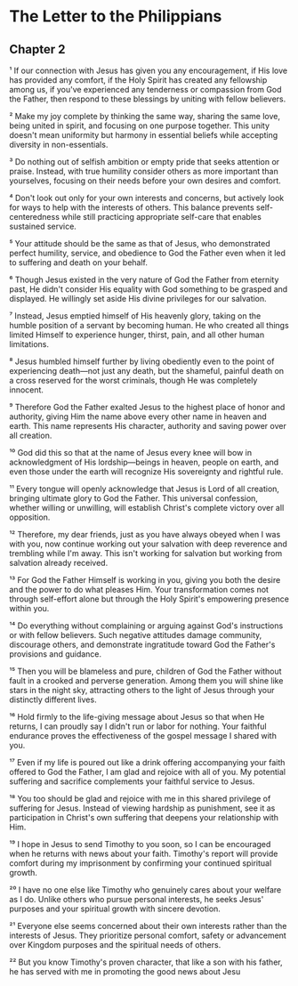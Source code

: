   # The Letter to the Philippians

## Chapter 2

¹ If our connection with Jesus has given you any encouragement, if His love has provided any comfort, if the Holy Spirit has created any fellowship among us, if you've experienced any tenderness or compassion from God the Father, then respond to these blessings by uniting with fellow believers.

² Make my joy complete by thinking the same way, sharing the same love, being united in spirit, and focusing on one purpose together. This unity doesn't mean uniformity but harmony in essential beliefs while accepting diversity in non-essentials.

³ Do nothing out of selfish ambition or empty pride that seeks attention or praise. Instead, with true humility consider others as more important than yourselves, focusing on their needs before your own desires and comfort.

⁴ Don't look out only for your own interests and concerns, but actively look for ways to help with the interests of others. This balance prevents self-centeredness while still practicing appropriate self-care that enables sustained service.

⁵ Your attitude should be the same as that of Jesus, who demonstrated perfect humility, service, and obedience to God the Father even when it led to suffering and death on your behalf.

⁶ Though Jesus existed in the very nature of God the Father from eternity past, He didn't consider His equality with God something to be grasped and displayed. He willingly set aside His divine privileges for our salvation.

⁷ Instead, Jesus emptied himself of His heavenly glory, taking on the humble position of a servant by becoming human. He who created all things limited Himself to experience hunger, thirst, pain, and all other human limitations.

⁸ Jesus humbled himself further by living obediently even to the point of experiencing death—not just any death, but the shameful, painful death on a cross reserved for the worst criminals, though He was completely innocent.

⁹ Therefore God the Father exalted Jesus to the highest place of honor and authority, giving Him the name above every other name in heaven and earth. This name represents His character, authority and saving power over all creation.

¹⁰ God did this so that at the name of Jesus every knee will bow in acknowledgment of His lordship—beings in heaven, people on earth, and even those under the earth will recognize His sovereignty and rightful rule.

¹¹ Every tongue will openly acknowledge that Jesus is Lord of all creation, bringing ultimate glory to God the Father. This universal confession, whether willing or unwilling, will establish Christ's complete victory over all opposition.

¹² Therefore, my dear friends, just as you have always obeyed when I was with you, now continue working out your salvation with deep reverence and trembling while I'm away. This isn't working for salvation but working from salvation already received.

¹³ For God the Father Himself is working in you, giving you both the desire and the power to do what pleases Him. Your transformation comes not through self-effort alone but through the Holy Spirit's empowering presence within you.

¹⁴ Do everything without complaining or arguing against God's instructions or with fellow believers. Such negative attitudes damage community, discourage others, and demonstrate ingratitude toward God the Father's provisions and guidance.

¹⁵ Then you will be blameless and pure, children of God the Father without fault in a crooked and perverse generation. Among them you will shine like stars in the night sky, attracting others to the light of Jesus through your distinctly different lives.

¹⁶ Hold firmly to the life-giving message about Jesus so that when He returns, I can proudly say I didn't run or labor for nothing. Your faithful endurance proves the effectiveness of the gospel message I shared with you.

¹⁷ Even if my life is poured out like a drink offering accompanying your faith offered to God the Father, I am glad and rejoice with all of you. My potential suffering and sacrifice complements your faithful service to Jesus.

¹⁸ You too should be glad and rejoice with me in this shared privilege of suffering for Jesus. Instead of viewing hardship as punishment, see it as participation in Christ's own suffering that deepens your relationship with Him.

¹⁹ I hope in Jesus to send Timothy to you soon, so I can be encouraged when he returns with news about your faith. Timothy's report will provide comfort during my imprisonment by confirming your continued spiritual growth.

²⁰ I have no one else like Timothy who genuinely cares about your welfare as I do. Unlike others who pursue personal interests, he seeks Jesus' purposes and your spiritual growth with sincere devotion.

²¹ Everyone else seems concerned about their own interests rather than the interests of Jesus. They prioritize personal comfort, safety or advancement over Kingdom purposes and the spiritual needs of others.

²² But you know Timothy's proven character, that like a son with his father, he has served with me in promoting the good news about Jesu
